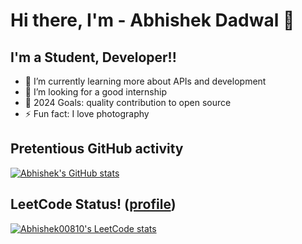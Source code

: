 # Hi there, I'm - Abhishek Dadwal 👋 


## I'm a Student, Developer!!

- 🌱 I’m currently learning more about APIs and development
- 👯 I’m looking for a good internship
- 🥅 2024 Goals: quality contribution to open source
- ⚡ Fun fact: I love photography



## Pretentious GitHub activity

[![Abhishek's GitHub stats](https://github-readme-stats.vercel.app/api?username=Abhishek00810&show_icons=true&icon_color=586069&text_color=586069&bg_color=fff&line_height=30&hide_title=true&title_color=0366d6)](https://github.com/anuraghazra/github-readme-stats)

## LeetCode Status! ([profile](https://leetcode.com/aavii))
[![Abhishek00810's LeetCode stats](https://leetcode-stats-six.vercel.app/api?username=aavii)](https://github.com/KnlnKS/leetcode-stats)
